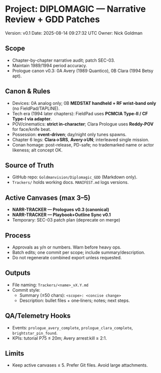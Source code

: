 # Project: DIPLOMAGIC — Narrative Review + GDD Patches
Version: v0.1
Date: 2025-08-14 09:27:32 UTC
Owner: Nick Goldman

## Scope
- Chapter-by-chapter narrative audit; patch SEC-03.
- Maintain 1989/1994 period accuracy.
- Prologue canon v0.3: 0A Avery (1989 Quantico), 0B Clara (1994 Betsy apt).

## Canon & Rules
- Devices: 0A analog only; 0B **MEDSTAT handheld + RF wrist-band only** (no FieldPad/TAPLINE).
- Tech era (1994 later chapters): FieldPad uses **PCMCIA Type-II / CF Type-I via adapter**.
- POV/cinematics: **strict in-character**; Clara Prologue uses **Reddy-POV** for face/knife beat.
- Possession: **event-driven**; day/night only tunes spawns.
- Chapter 6 legs: **Clara→SRS**, **Avery→UN**; interleaved single mission.
- Conan homage: post-release, PD-safe; no trademarked name or actor likeness; alt concept OK.

## Source of Truth
- GitHub repo: `Goldmanvision/Diplomagic_GDD` (Markdown only).
- `Trackers/` holds working docs. `MANIFEST.md` logs versions.

## Active Canvases (max 3–5)
- **NARR-TRACKER — Prologues v0.3 (canonical)**
- **NARR-TRACKER — Playbook+Outline Sync v0.1**
- Temporary: SEC-03 patch plan (deprecate on merge)

## Process
- Approvals as y/n or numbers. Warn before heavy ops.
- Batch edits; one commit per scope; include summary/description.
- Do not regenerate combined export unless requested.

## Outputs
- File naming: `Trackers/<name>_vX.Y.md`
- Commit style:
  - Summary (≤50 chars): `<scope>: <concise change>`
  - Description: bullet files + one‑liners; notes; next steps.

## QA/Telemetry Hooks
- Events: `prologue_avery_complete`, `prologue_clara_complete`, `brightstar_pin_found`.
- KPIs: tutorial P75 ≤ 20m; Avery arrest:kill ≥ 2:1.

## Limits
- Keep active canvases ≤ 5. Prefer Git files. Avoid large attachments.

